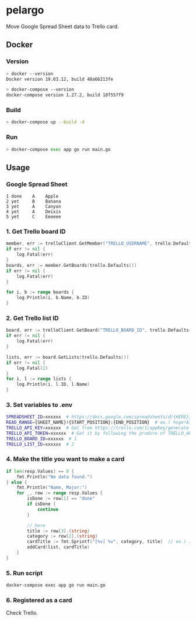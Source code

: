 # pelargo
Move Google Spread Sheet data to Trello card.  
  
## Docker
  
### Version

```bash
> docker --version
Docker version 19.03.12, build 48a66213fe

> docker-compose --version
docker-compose version 1.27.2, build 18f557f9
```
  
### Build
  
```bash
> docker-compose up --build -d
```
  
### Run
  
```bash
> docker-compose exec app go run main.go
```
  
## Usage
  
### Google Spread Sheet
  
```
1 done    A    Apple
2 yet     B    Banana
3 yet     A    Canyon
4 yet     A    Deixis
5 yet     C    Eeeeee
```
  
### 1. Get Trello board ID
  
```go
member, err := trelloClient.GetMember("TRELLO_USERNAME", trello.Defaults())
if err != nil {
    log.Fatal(err)
}
boards, err := member.GetBoards(trello.Defaults())
if err != nil {
    log.Fatal(err)
}

for i, b := range boards {
    log.Println(i, b.Name, b.ID)
}
```
  
### 2. Get Trello list ID
```go
board, err := trelloClient.GetBoard("TRELLO_BOARD_ID", trello.Defaults())
if err != nil {
    log.Fatal(err)
}

lists, err := board.GetLists(trello.Defaults())
if err != nil {
    log.Fatal(2)
}
for i, l := range lists {
    log.Println(i, l.ID, l.Name)
}
```
  
### 3. Set variables to .env
  
```bash
SPREADSHEET_ID=xxxxxx  # https://docs.google.com/spreadsheets/d/{HERE}/edit
READ_RANGE={SHEET_NAME}!{START_POSITION}:{END_POSITION}  # ex.) hoge!A1:E30
TRELLO_API_KEY=xxxxxx  # Get from https://trello.com/1/appKey/generate
TRELLO_API_TOKEN=xxxxxx  # Get it by following the produre of TRELLO_API_KEY
TRELLO_BOARD_ID=xxxxxx  # 1
TRELLO_LIST_ID=xxxxxx  # 2
```
  
### 4. Make the title you want to make a card
```go
if len(resp.Values) == 0 {
    fmt.Println("No data found.")
} else {
    fmt.Println("Name, Major:")
    for _, row := range resp.Values {
        isDone := row[1] == "done"
        if isDone {
            continue
        }

        // here
        title := row[3].(string)
        category := row[2].(string)
        cardTitle := fmt.Sprintf("[%v] %v", category, title)  // ex.) [B] Banana
        addCard(list, cardTitle)
    }
}
```

### 5. Run script
  
```bash
docker-compose exec app go run main.go
```

### 6. Registered as a card
Check Trello.